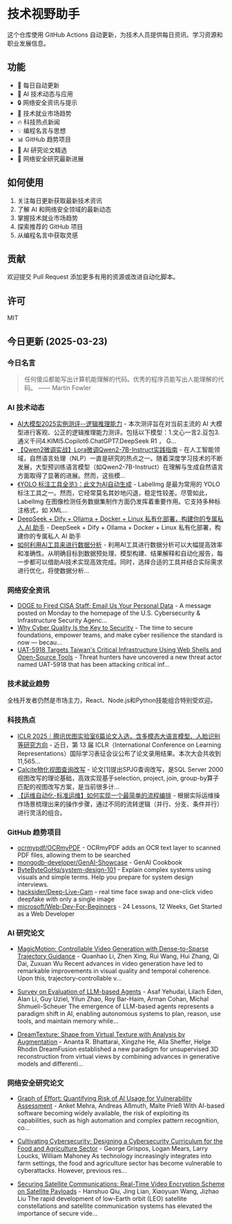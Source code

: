 # 技术视野助手

这个仓库使用 GitHub Actions 自动更新，为技术人员提供每日资讯、学习资源和职业发展信息。

## 功能

- 🔄 每日自动更新
- 🤖 AI 技术动态与应用
- 🔒 网络安全资讯与提示
- 💼 技术就业市场趋势
- 🔥 科技热点新闻
- 💡 编程名言与思想
- 📊 GitHub 趋势项目
- 📝 AI 研究论文精选
- 🔐 网络安全研究最新进展

## 如何使用

1. 关注每日更新获取最新技术资讯
2. 了解 AI 和网络安全领域的最新动态
3. 掌握技术就业市场趋势
4. 探索推荐的 GitHub 项目
5. 从编程名言中获取灵感

## 贡献

欢迎提交 Pull Request 添加更多有用的资源或改进自动化脚本。

## 许可

MIT

## 今日更新 (2025-03-23)

### 今日名言

> 任何傻瓜都能写出计算机能理解的代码。优秀的程序员能写出人能理解的代码。 —— Martin Fowler

### AI 技术动态

- [AI大模型2025实例测评--逻辑推理能力](https://blog.csdn.net/xyzcto/article/details/145304528) - 本次测评旨在对当前主流的 AI 大模型进行客观、公正的逻辑推理能力测评。包括以下模型：1.文心一言2.豆包3.通义千问4.KIMI5.Copilot6.ChatGPT7.DeepSeek R1 ， G...
- [【Qwen2微调实战】Lora微调Qwen2-7B-Instruct实践指南](https://blog.csdn.net/xiaobing259/article/details/140594017) - 在人工智能领域，自然语言处理（NLP）一直是研究的热点之一。随着深度学习技术的不断发展，大型预训练语言模型（如Qwen2-7B-Instruct）在理解与生成自然语言方面取得了显著的进展。然而，这些模...
- [《YOLO 标注工具全览》：此文为AI自动生成](https://blog.csdn.net/zheng_ruiguo/article/details/143086275) - LabelImg 是最为常用的 YOLO 标注工具之一。然而，它经常莫名其妙地闪退，稳定性较差。尽管如此，LabelImg 在图像检测任务数据集制作方面仍发挥着重要作用。它支持多种标注格式，如 XML...
- [DeepSeek + Dify + Ollama + Docker + Linux 私有化部署，构建你的专属私人 AI 助手](https://blog.csdn.net/weixin_40816738/article/details/145662715) - DeepSeek + Dify + Ollama + Docker + Linux 私有化部署，构建你的专属私人 AI 助手
- [如何利用AI工具来进行数据分析](https://blog.csdn.net/bestpasu/article/details/145381269) - 利用AI工具进行数据分析可以大幅提高效率和准确性。从明确目标到数据预处理、模型构建、结果解释和自动化报告，每一步都可以借助AI技术实现高效完成。同时，选择合适的工具并结合实际需求进行优化，将使数据分析...


### 网络安全资讯

- [DOGE to Fired CISA Staff: Email Us Your Personal Data](https://krebsonsecurity.com/2025/03/doge-to-fired-cisa-staff-email-us-your-personal-data/) - A message posted on Monday to the homepage of the U.S. Cybersecurity & Infrastructure Security Agenc...
- [Why Cyber Quality Is the Key to Security](https://www.darkreading.com/cyberattacks-data-breaches/why-cyber-quality-key-security) - The time to secure foundations, empower teams, and make cyber resilience the standard is now — becau...
- [UAT-5918 Targets Taiwan's Critical Infrastructure Using Web Shells and Open-Source Tools](https://thehackernews.com/2025/03/uat-5918-targets-taiwans-critical.html) - Threat hunters have uncovered a new threat actor named UAT-5918 that has been attacking critical inf...


### 技术就业趋势

全栈开发者仍然是市场主力，React、Node.js和Python技能组合特别受欢迎。

### 科技热点

- [ICLR 2025｜腾讯优图实验室6篇论文入选，含多模态大语言模型、人脸识别等研究方向](https://cloud.tencent.com/developer/article/2506269) - 近日，第 13 届 ICLR（International Conference on Learning Representations）国际学习表征会议公布了论文录用结果。本次大会共收到 11,565...
- [Calcite物化视图查询改写](https://cloud.tencent.com/developer/article/2506330) - 论文[1]提出SPJG查询改写，是SQL Server 2000视图改写的理论基础，高效实现基于selection, project, join, group-by算子匹配的视图改写方案，是当前很多计...
- [【运维自动化-标准运维】如何实现一个最简单的流程编排](https://cloud.tencent.com/developer/article/2506402) - 根据实际运维操作场景梳理出来的操作步骤，通过不同的流转逻辑（并行、分支、条件并行）进行灵活的组合。


### GitHub 趋势项目

- [ocrmypdf/OCRmyPDF](https://github.com/ocrmypdf/OCRmyPDF) - OCRmyPDF adds an OCR text layer to scanned PDF files, allowing them to be searched
- [mongodb-developer/GenAI-Showcase](https://github.com/mongodb-developer/GenAI-Showcase) - GenAI Cookbook
- [ByteByteGoHq/system-design-101](https://github.com/ByteByteGoHq/system-design-101) - Explain complex systems using visuals and simple terms. Help you prepare for system design interviews.
- [hacksider/Deep-Live-Cam](https://github.com/hacksider/Deep-Live-Cam) - real time face swap and one-click video deepfake with only a single image
- [microsoft/Web-Dev-For-Beginners](https://github.com/microsoft/Web-Dev-For-Beginners) - 24 Lessons, 12 Weeks, Get Started as a Web Developer




### AI 研究论文

- [MagicMotion: Controllable Video Generation with Dense-to-Sparse
  Trajectory Guidance](http://arxiv.org/abs/2503.16421v1) - Quanhao Li, Zhen Xing, Rui Wang, Hui Zhang, Qi Dai, Zuxuan Wu
  Recent advances in video generation have led to remarkable improvements in
visual quality and temporal coherence. Upon this, trajectory-controllable v...

- [Survey on Evaluation of LLM-based Agents](http://arxiv.org/abs/2503.16416v1) - Asaf Yehudai, Lilach Eden, Alan Li, Guy Uziel, Yilun Zhao, Roy Bar-Haim, Arman Cohan, Michal Shmueli-Scheuer
  The emergence of LLM-based agents represents a paradigm shift in AI, enabling
autonomous systems to plan, reason, use tools, and maintain memory while...

- [DreamTexture: Shape from Virtual Texture with Analysis by Augmentation](http://arxiv.org/abs/2503.16412v1) - Ananta R. Bhattarai, Xingzhe He, Alla Sheffer, Helge Rhodin
  DreamFusion established a new paradigm for unsupervised 3D reconstruction
from virtual views by combining advances in generative models and
differenti...

### 网络安全研究论文

- [Graph of Effort: Quantifying Risk of AI Usage for Vulnerability
  Assessment](http://arxiv.org/abs/2503.16392v1) - Anket Mehra, Andreas Aßmuth, Malte Prieß
  With AI-based software becoming widely available, the risk of exploiting its
capabilities, such as high automation and complex pattern recognition, co...

- [Cultivating Cybersecurity: Designing a Cybersecurity Curriculum for the
  Food and Agriculture Sector](http://arxiv.org/abs/2503.16292v1) - George Grispos, Logan Mears, Larry Loucks, William Mahoney
  As technology increasingly integrates into farm settings, the food and
agriculture sector has become vulnerable to cyberattacks. However, previous
res...

- [Securing Satellite Communications: Real-Time Video Encryption Scheme on
  Satellite Payloads](http://arxiv.org/abs/2503.16287v1) - Hanshuo Qiu, Jing Lian, Xiaoyuan Wang, Jizhao Liu
  The rapid development of low-Earth orbit (LEO) satellite constellations and
satellite communication systems has elevated the importance of secure vide...

